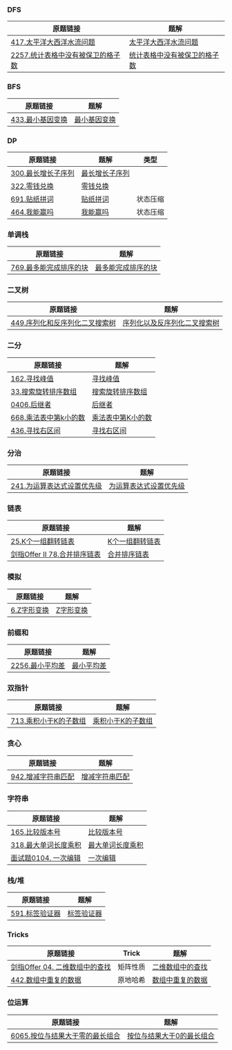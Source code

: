 ### DFS

| 原题链接                                                     | 题解                                                         |
| ------------------------------------------------------------ | ------------------------------------------------------------ |
| [417.太平洋大西洋水流问题](https://leetcode.cn/problems/pacific-atlantic-water-flow/) | [太平洋大西洋水流问题](https://github.com/liver0377/algorithm/blob/main/leetcode/417.%E5%A4%AA%E5%B9%B3%E6%B4%8B%E5%A4%A7%E8%A5%BF%E6%B4%8B%E6%B0%B4%E6%B5%81%E9%97%AE%E9%A2%98%5BDFS%5D.md) |
| [2257.统计表格中没有被保卫的格子数](https://leetcode.cn/problems/count-unguarded-cells-in-the-grid) | [统计表格中没有被保卫的格子数](https://github.com/liver0377/algorithm/blob/main/leetcode/6053.%E7%BB%9F%E8%AE%A1%E7%BD%91%E6%A0%BC%E4%B8%AD%E6%B2%A1%E6%9C%89%E8%A2%AB%E4%BF%9D%E5%8D%AB%E7%9A%84%E6%A0%BC%E5%AD%90%E6%A0%91%5BDFS%5D.md) |



### BFS

| 原题链接                                                     | 题解                                                         |
| ------------------------------------------------------------ | ------------------------------------------------------------ |
| [433.最小基因变换](https://leetcode.cn/problems/tag-validator/) | [最小基因变换](https://github.com/liver0377/algorithm/blob/main/leetcode/433.%E6%9C%80%E5%B0%8F%E5%9F%BA%E5%9B%A0%E5%8F%98%E6%8D%A2.md) |



### DP

| 原题链接                                                     | 题解                                                         | 类型     |
| ------------------------------------------------------------ | ------------------------------------------------------------ | -------- |
| [300.最长增长子序列](https://leetcode.cn/problems/longest-increasing-subsequence/) | [最长增长子序列](https://github.com/liver0377/algorithm/blob/main/leetcode/300.%E6%9C%80%E9%95%BF%E9%80%92%E5%A2%9E%E5%AD%90%E5%BA%8F%E5%88%97%5BDP%5D.md) |          |
| [322.零钱兑换](https://leetcode.cn/problems/coin-change/)    | [零钱兑换](https://github.com/liver0377/algorithm/blob/main/leetcode/322.%E9%9B%B6%E9%92%B1%E5%85%91%E6%8D%A2%5B%E5%8A%A8%E8%A7%84%5D.md) |          |
| [691.贴纸拼词](https://leetcode.cn/problems/stickers-to-spell-word/) | [贴纸拼词](https://github.com/liver0377/algorithm/blob/main/leetcode/691.%E8%B4%B4%E7%BA%B8%E6%8B%BC%E8%AF%8D.md) | 状态压缩 |
| [464.我能赢吗](https://leetcode.cn/problems/can-i-win/)      | [我能赢吗](https://github.com/liver0377/algorithm/blob/main/leetcode/464.%E6%88%91%E8%83%BD%E8%B5%A2%E5%90%97.md) | 状态压缩 |



### 单调栈

| 原题链接                                                     | 题解                                                         |
| ------------------------------------------------------------ | ------------------------------------------------------------ |
| [769.最多能完成排序的块](https://leetcode.cn/problems/max-chunks-to-make-sorted/) | [最多能完成排序的块](https://github.com/liver0377/algorithm/blob/main/leetcode/731.%E6%9C%80%E5%A4%9A%E8%83%BD%E5%AE%8C%E6%88%90%E6%8E%92%E5%BA%8F%E7%9A%84%E5%9D%97%5B%E5%8D%95%E8%B0%83%E6%A0%88%5D.md) |



### 二叉树

| 原题链接                                                     | 题解                                                         |
| ------------------------------------------------------------ | ------------------------------------------------------------ |
| [449.序列化和反序列化二叉搜索树](https://leetcode.cn/problems/serialize-and-deserialize-bst/) | [序列化以及反序列化二叉搜索树](https://github.com/liver0377/algorithm/blob/main/leetcode/449.%E5%BA%8F%E5%88%97%E5%8C%96%E4%B8%8E%E5%8F%8D%E5%BA%8F%E5%88%97%E5%8C%96%E4%BA%8C%E5%8F%89%E6%90%9C%E7%B4%A2%E6%A0%91.md) |



### 二分

| 原题链接                                                     | 题解                                                         |
| ------------------------------------------------------------ | ------------------------------------------------------------ |
| [162.寻找峰值](https://leetcode.cn/problems/find-peak-element/) | [寻找峰值](https://github.com/liver0377/algorithm/blob/main/leetcode/162.%E5%AF%BB%E6%89%BE%E5%B3%B0%E5%80%BC%5B%E4%BA%8C%E5%88%86%5D.md) |
| [33.搜索旋转排序数组](https://leetcode.cn/problems/search-in-rotated-sorted-array/) | [搜索旋转排序数组](https://github.com/liver0377/algorithm/blob/main/leetcode/33.%E6%90%9C%E7%B4%A2%E6%97%8B%E8%BD%AC%E6%8E%92%E5%BA%8F%E6%95%B0%E7%BB%84.md) |
| [0406.后继者](https://leetcode.cn/problems/successor-lcci/submissions/) | [后继者](https://github.com/liver0377/algorithm/blob/main/leetcode/04.06%E5%90%8E%E7%BB%A7%E8%80%85.md) |
| [668.乘法表中第k小的数](https://leetcode.cn/problems/kth-smallest-number-in-multiplication-table/) | [乘法表中第K小的数](https://github.com/liver0377/algorithm/blob/main/leetcode/668.%E4%B9%98%E6%B3%95%E8%A1%A8%E4%B8%AD%E7%AC%ACK%E5%B0%8F%E7%9A%84%E6%95%B0.md) |
| [436.寻找右区间](https://leetcode.cn/problems/find-right-interval) | [寻找右区间](https://github.com/liver0377/algorithm/blob/main/leetcode/436.%E5%AF%BB%E6%89%BE%E5%8F%B3%E5%8C%BA%E9%97%B4.md) |



### 分治

| 原题链接                                                     | 题解                                                         |
| ------------------------------------------------------------ | ------------------------------------------------------------ |
| [241.为运算表达式设置优先级](https://leetcode.cn/problems/different-ways-to-add-parentheses/) | [为运算表达式设置优先级](https://github.com/liver0377/algorithm/blob/main/leetcode/241.%E4%B8%BA%E8%BF%90%E7%AE%97%E8%A1%A8%E8%BE%BE%E5%BC%8F%E8%AE%BE%E7%BD%AE%E4%BC%98%E5%85%88%E7%BA%A7.md) |



### 链表

| 原题链接                                                     | 题解                                                         |
| ------------------------------------------------------------ | ------------------------------------------------------------ |
| [25.K个一组翻转链表](https://leetcode.cn/problems/reverse-nodes-in-k-group/) | [K个一组翻转链表](https://github.com/liver0377/algorithm/blob/main/leetcode/25.K%E4%B8%AA%E4%B8%80%E7%BB%84%E7%BF%BB%E8%BD%AC%E9%93%BE%E8%A1%A8%5B%E6%A0%88%5D.md) |
| [剑指Offer II 78.合并排序链表](https://leetcode.cn/problems/vvXgSW/) | [合并排序链表](https://github.com/liver0377/algorithm/blob/main/leetcode/78.%E5%90%88%E5%B9%B6%E6%8E%92%E5%BA%8F%E9%93%BE%E8%A1%A8%5B%E5%A0%86%5D%5B%E5%88%86%E6%B2%BB%5D.md) |



### 模拟

| 原题链接                                                     | 题解                                                         |
| ------------------------------------------------------------ | ------------------------------------------------------------ |
| [6.Z字形变换](https://leetcode.cn/problems/zigzag-conversion/) | [Z字形变换](https://github.com/liver0377/algorithm/blob/main/leetcode/6.Z%E5%AD%97%E5%BD%A2%E5%8F%98%E6%8D%A2.md) |



### 前缀和

| 原题链接                                                     | 题解                                                         |
| ------------------------------------------------------------ | ------------------------------------------------------------ |
| [2256.最小平均差](https://leetcode.cn/problems/minimum-average-difference) | [最小平均差](https://github.com/liver0377/algorithm/blob/main/leetcode/6052.%E6%9C%80%E5%B0%8F%E5%B9%B3%E5%9D%87%E5%B7%AE%5B%E5%89%8D%E7%BC%80%E5%92%8C%5D.md) |




### 双指针

| 原题链接                                                     | 题解                                                         |
| ------------------------------------------------------------ | ------------------------------------------------------------ |
| [713.乘积小于K的子数组](https://leetcode.cn/problems/subarray-product-less-than-k) | [乘积小于K的子数组](https://github.com/liver0377/algorithm/blob/main/leetcode/713.%E4%B9%98%E7%A7%AF%E5%B0%8F%E4%BA%8Ek%E7%9A%84%E5%AD%90%E6%95%B0%E7%BB%84.md) |



### 贪心

| 原题链接                                                     | 题解                                                         |
| ------------------------------------------------------------ | ------------------------------------------------------------ |
| [942.增减字符串匹配](https://leetcode.cn/problems/di-string-match/) | [增减字符串匹配](https://github.com/liver0377/algorithm/blob/main/leetcode/942.%E5%A2%9E%E5%87%8F%E5%AD%97%E7%AC%A6%E4%B8%B2%E5%8C%B9%E9%85%8D%5B%E8%B4%AA%E5%BF%83%5D.md) |



### 字符串

| 原题链接                                                     | 题解                                                         |
| ------------------------------------------------------------ | ------------------------------------------------------------ |
| [165.比较版本号](https://leetcode.cn/problems/compare-version-numbers/) | [比较版本号](https://github.com/liver0377/algorithm/blob/main/leetcode/165.%E6%AF%94%E8%BE%83%E7%89%88%E6%9C%AC%E5%8F%B7.md%5B%E5%AD%97%E7%AC%A6%E4%B8%B2%E5%93%88%E5%B8%8C%5D.md) |
| [318.最大单词长度乘积](https://leetcode.cn/problems/maximum-product-of-word-lengths/) | [最大单词长度乘积](https://github.com/liver0377/algorithm/blob/main/leetcode/318.%E6%9C%80%E5%A4%A7%E5%8D%95%E8%AF%8D%E9%95%BF%E5%BA%A6%E4%B9%98%E7%A7%AF.md) |
| [面试题0104. 一次编辑](https://leetcode.cn/problems/one-away-lcci/) | [一次编辑](https://github.com/liver0377/algorithm/blob/main/leetcode/%E9%9D%A2%E8%AF%9501.05.%E4%B8%80%E6%AC%A1%E7%BC%96%E8%BE%91.md) |





### 栈/堆

| 原题链接                                                     | 题解                                                         |
| ------------------------------------------------------------ | ------------------------------------------------------------ |
| [591.标签验证器](https://leetcode.cn/problems/tag-validator/) | [标签验证器](https://github.com/liver0377/algorithm/blob/main/leetcode/591.%E6%A0%87%E7%AD%BE%E9%AA%8C%E8%AF%81%E5%99%A8%5B%E6%A0%88%5D.md) |





### Tricks

| 原题链接                                                     | Trick    | 题解                                                         |
| ------------------------------------------------------------ | -------- | ------------------------------------------------------------ |
| [剑指Offer 04. 二维数组中的查找](https://leetcode.cn/problems/er-wei-shu-zu-zhong-de-cha-zhao-lcof/) | 矩阵性质 | [二维数组中的查找](https://github.com/liver0377/algorithm/blob/main/leetcode/%E5%89%91%E6%8C%87offer04.%E4%BA%8C%E7%BB%B4%E7%9F%A9%E9%98%B5%E7%9A%84%E6%9F%A5%E6%89%BE%5B%E6%8A%80%E5%B7%A7%5D.md) |
| [442.数组中重复的数据](https://leetcode.cn/problems/find-all-duplicates-in-an-array) | 原地哈希 | [数组中重复的数据](https://leetcode.cn/problems/find-all-duplicates-in-an-array) |



### 位运算

| 原题链接                                                     | 题解                                                         |
| ------------------------------------------------------------ | ------------------------------------------------------------ |
| [6065.按位与结果大于零的最长组合](https://leetcode.cn/problems/largest-combination-with-bitwise-and-greater-than-zero/) | [按位与结果大于0的最长组合](https://github.com/liver0377/algorithm/blob/main/leetcode/6065.%E6%8C%89%E4%BD%8D%E4%BA%8E%E7%BB%93%E6%9E%9C%E5%A4%A7%E4%BA%8E0%E7%9A%84%E6%9C%80%E9%95%BF%E7%BB%93%E6%9E%9C%E7%BB%84%E5%90%88.md) |



